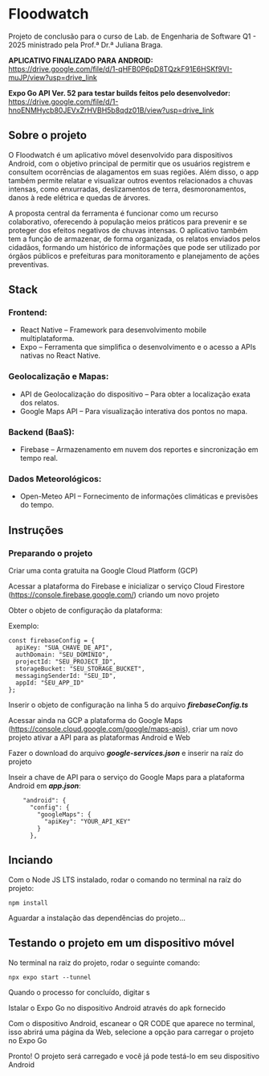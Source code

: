 # Floodwatch

Projeto de conclusão para o curso de Lab. de Engenharia de Software Q1 - 2025 ministrado pela Prof.ª Dr.ª Juliana Braga.

__APLICATIVO FINALIZADO PARA ANDROID:__ https://drive.google.com/file/d/1-qHFB0P6pD8TQzkF91E6HSKf9VI-muJP/view?usp=drive_link

__Expo Go API Ver. 52 para testar builds feitos pelo desenvolvedor:__ https://drive.google.com/file/d/1-hnoENMHycb80JEVxZrHVBH5b8qdz01B/view?usp=drive_link

## Sobre o projeto

O Floodwatch é um aplicativo móvel desenvolvido para dispositivos Android, com o objetivo principal de permitir que os usuários registrem e consultem ocorrências de alagamentos em suas regiões. Além disso, o app também permite relatar e visualizar outros eventos relacionados a chuvas intensas, como enxurradas, deslizamentos de terra, desmoronamentos, danos à rede elétrica e quedas de árvores.

A proposta central da ferramenta é funcionar como um recurso colaborativo, oferecendo à população meios práticos para prevenir e se proteger dos efeitos negativos de chuvas intensas. O aplicativo também tem a função de armazenar, de forma organizada, os relatos enviados pelos cidadãos, formando um histórico de informações que pode ser utilizado por órgãos públicos e prefeituras para monitoramento e planejamento de ações preventivas.

## Stack

### Frontend:

* React Native – Framework para desenvolvimento mobile multiplataforma.
* Expo – Ferramenta que simplifica o desenvolvimento e o acesso a APIs nativas no React Native.

### Geolocalização e Mapas:

* API de Geolocalização do dispositivo – Para obter a localização exata dos relatos.
* Google Maps API – Para visualização interativa dos pontos no mapa.

### Backend (BaaS):

* Firebase – Armazenamento em nuvem dos reportes e sincronização em tempo real.

### Dados Meteorológicos:

* Open-Meteo API – Fornecimento de informações climáticas e previsões do tempo.

## Instruções

### Preparando o projeto

Criar uma conta gratuita na Google Cloud Platform (GCP)

Acessar a plataforma do Firebase e inicializar o serviço Cloud Firestore (https://console.firebase.google.com/) criando um novo projeto

Obter o objeto de configuração da plataforma:

Exemplo:
```
const firebaseConfig = {
  apiKey: "SUA_CHAVE_DE_API",
  authDomain: "SEU_DOMÍNIO",
  projectId: "SEU_PROJECT_ID",
  storageBucket: "SEU_STORAGE_BUCKET",
  messagingSenderId: "SEU_ID",
  appId: "SEU_APP_ID"
};
```

Inserir o objeto de configuração na linha 5 do arquivo ___firebaseConfig.ts___

Acessar ainda na GCP a plataforma do Google Maps (https://console.cloud.google.com/google/maps-apis), criar um novo projeto ativar a API para as plataformas Android e Web

Fazer o download do arquivo ___google-services.json___ e inserir na raíz do projeto

Inseir a chave de API para o serviço do Google Maps para a plataforma Android em ___app.json___:

```
    "android": {
      "config": {
        "googleMaps": {
          "apiKey": "YOUR_API_KEY"
        }
      },
```

## Inciando

Com o Node JS LTS instalado, rodar o comando no terminal na raíz do projeto:
```
npm install
```
Aguardar a instalação das dependências do projeto...

## Testando o projeto em um dispositivo móvel

No terminal na raiz do projeto, rodar o seguinte comando:
```
npx expo start --tunnel
```
Quando o processo for concluído, digitar s

Istalar o Expo Go no dispositivo Android através do apk fornecido

Com o dispositivo Android, escanear o QR CODE que aparece no terminal, isso abrirá uma página da Web, selecione a opção para carregar o projeto no Expo Go

Pronto! O projeto será carregado e você já pode testá-lo em seu dispositivo Android
